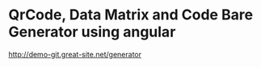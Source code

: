 # QrCode, Data Matrix and Code Bare Generator using angular 

http://demo-git.great-site.net/generator
